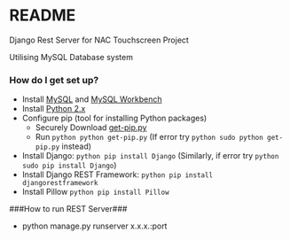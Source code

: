 # README #

Django Rest Server for NAC Touchscreen Project

Utilising MySQL Database system

### How do I get set up? ###

* Install [MySQL](https://dev.mysql.com/downloads/mysql/) and [MySQL Workbench](https://dev.mysql.com/downloads/workbench/) 
* Install [Python 2.x](https://www.python.org/)
* Configure pip (tool for installing Python packages)
    * Securely Download [get-pip.py](https://bootstrap.pypa.io/get-pip.py)
    * Run ```python python get-pip.py``` (If error try ```python sudo python get-pip.py``` instead)
* Install Django: ```python pip install Django``` (Similarly, if error try ```python sudo pip install Django```)
* Install Django REST Framework: ```python pip install djangorestframework```
* Install Pillow ```python pip install Pillow```

###How to run REST Server###
* python manage.py runserver x.x.x.:port